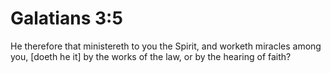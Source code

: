 # Galatians 3:5

He therefore that ministereth to you the Spirit, and worketh miracles among you, [doeth he it] by the works of the law, or by the hearing of faith?